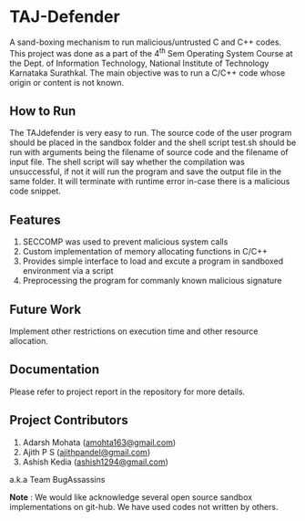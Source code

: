 TAJ-Defender
============

A sand-boxing mechanism to run malicious/untrusted C and C++ codes. This project was done as a part of the 4<sup>th</sup> Sem Operating System Course at the Dept. of Information Technology, National Institute of Technology Karnataka Surathkal. The main objective was to run a C/C++ code whose origin or content is not known.

How to Run
----------

The TAJdefender is very easy to run. The source code of the user program should be placed in the sandbox folder and the shell script test.sh should be run with arguments being the filename of source code and the filename of input file. The shell script will say whether the compilation was unsuccessful, if not it will run the program and save the output file in the same folder. It will terminate with runtime error in-case there is a malicious code snippet.

Features
--------

1. SECCOMP was used to prevent malicious system calls
2. Custom implementation of memory allocating functions in C/C++
3. Provides simple interface to load and excute a program in sandboxed environment via a script
4. Preprocessing the program for commanly known malicious signature

Future Work
-----------

Implement other restrictions on execution time and other resource allocation.

Documentation
-------------

Please refer to project report in the repository for more details.

Project Contributors
--------------------

1. Adarsh Mohata (amohta163@gmail.com)
2. Ajith P S (ajithpandel@gmail.com)
3. Ashish Kedia (ashish1294@gmail.com)

a.k.a Team BugAssassins

**Note** : We would like acknowledge several open source sandbox implementations on git-hub. We have used codes not written by others.

